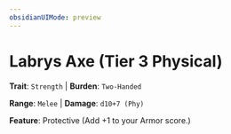 ```yaml
---
obsidianUIMode: preview
---
```

# Labrys Axe (Tier 3 Physical)

**Trait**: `Strength` | **Burden**: `Two-Handed`

**Range**: `Melee` | **Damage**: `d10+7 (Phy)`

**Feature**: Protective (Add +1 to your Armor score.)